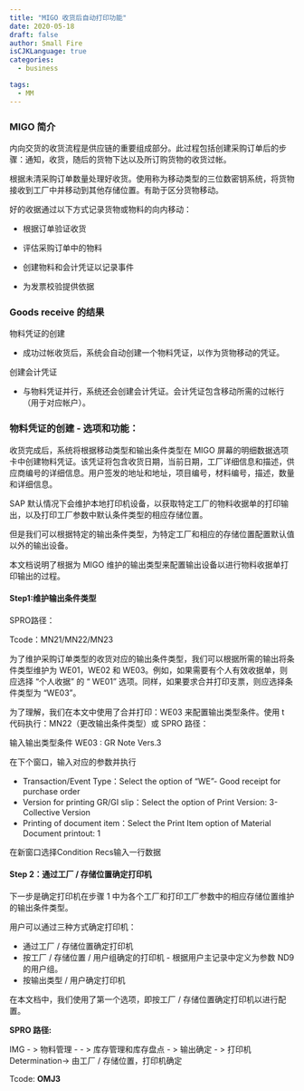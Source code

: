 ```yaml
---
title: "MIGO 收货后自动打印功能"
date: 2020-05-18
draft: false
author: Small Fire
isCJKLanguage: true
categories: 
  - business

tags: 
  - MM
---
```




### MIGO 简介

内向交货的收货流程是供应链的重要组成部分。此过程包括创建采购订单后的步骤：通知，收货，随后的货物下达以及所订购货物的收货过帐。

根据未清采购订单数量处理好收货。使用称为移动类型的三位数密钥系统，将货物接收到工厂中并移动到其他存储位置。有助于区分货物移动。

好的收据通过以下方式记录货物或物料的向内移动：

- 根据订单验证收货

- 评估采购订单中的物料

- 创建物料和会计凭证以记录事件

- 为发票校验提供依据

### Goods receive 的结果

物料凭证的创建

- 成功过帐收货后，系统会自动创建一个物料凭证，以作为货物移动的凭证。

创建会计凭证

- 与物料凭证并行，系统还会创建会计凭证。会计凭证包含移动所需的过帐行（用于对应帐户）。

### 物料凭证的创建 - 选项和功能：

收货完成后，系统将根据移动类型和输出条件类型在 MIGO 屏幕的明细数据选项卡中创建物料凭证。该凭证将包含收货日期，当前日期，工厂详细信息和描述，供应商编号的详细信息。用户签发的地址和地址，项目编号，材料编号，描述，数量和详细信息。

SAP 默认情况下会维护本地打印机设备，以获取特定工厂的物料收据单的打印输出，以及打印工厂参数中默认条件类型的相应存储位置。

但是我们可以根据特定的输出条件类型，为特定工厂和相应的存储位置配置默认值以外的输出设备。

本文档说明了根据为 MIGO 维护的输出类型来配置输出设备以进行物料收据单打印输出的过程。

#### Step1:维护输出条件类型

SPRO路径：

Tcode：MN21/MN22/MN23

为了维护采购订单类型的收货对应的输出条件类型，我们可以根据所需的输出将条件类型维护为 WE01，WE02 和 WE03。例如，如果需要有个人有效收据单，则应选择 “个人收据” 的 “ WE01” 选项。同样，如果要求合并打印支票，则应选择条件类型为 “WE03”。

为了理解，我们在本文中使用了合并打印：WE03 来配置输出类型条件。使用 t 代码执行：MN22（更改输出条件类型）或 SPRO 路径：

输入输出类型条件 WE03 : GR Note Vers.3

在下个窗口，输入对应的参数并执行

- Transaction/Event Type：Select the option of “WE”- Good receipt for purchase order
- Version for printing GR/GI slip：Select the option of Print Version: 3- Collective Version
- Printing of document item：Select the Print Item option of Material Document printout: 1

在新窗口选择Condition Recs输入一行数据



#### Step 2：通过工厂 / 存储位置确定打印机

下一步是确定打印机在步骤 1 中为各个工厂和打印工厂参数中的相应存储位置维护的输出条件类型。

用户可以通过三种方式确定打印机：

- 通过工厂 / 存储位置确定打印机
- 按工厂 / 存储位置 / 用户组确定的打印机 - 根据用户主记录中定义为参数 ND9 的用户组。
- 按输出类型 / 用户确定打印机

在本文档中，我们使用了第一个选项，即按工厂 / 存储位置确定打印机以进行配置。

**SPRO 路径:**

IMG - > 物料管理 - - > 库存管理和库存盘点 - > 输出确定 - > 打印机 Determination-> 由工厂 / 存储位置，打印机确定

Tcode: **OMJ3**